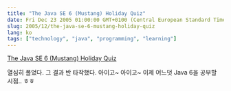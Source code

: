 ```yaml
---
title: "The Java SE 6 (Mustang) Holiday Quiz"
date: Fri Dec 23 2005 01:00:00 GMT+0100 (Central European Standard Time)
slug: 2005/12/the-java-se-6-mustang-holiday-quiz
lang: ko
tags: ["technology", "java", "programming", "learning"]
---
```


[The Java SE 6 (Mustang) Holiday Quiz](http://java.sun.com/developer/Quizzes/mustang_holiday)

열심히 풀었다. 그 결과 반 타작했다. 아이고~ 아이고~
이제 어느덧 Java 6을 공부할 시점.. ㅎㅎ
